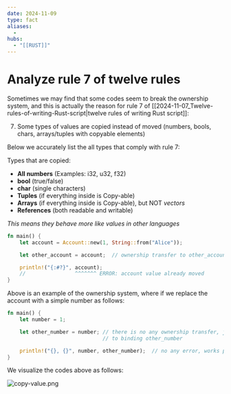 ```yaml
---
date: 2024-11-09
type: fact
aliases:
  -
hubs:
  - "[[RUST]]"
---
```


# Analyze rule 7 of twelve rules

Sometimes we may find that some codes seem to break the ownership system, and this is actually the reason for rule 7 of [[2024-11-07_Twelve-rules-of-writing-Rust-script|twelve rules of writing Rust script]]:


7. Some types of values are copied instead of moved (numbers, bools, chars, arrays/tuples with copyable elements)


Below we accurately list the all types that comply with rule 7:

Types that are copied:
- **All numbers** (Examples: i32, u32, f32)
- **bool** (true/false)
- **char** (single characters)
- **Tuples** (if everything inside is Copy-able)
- **Arrays** (if everything inside is Copy-able), but NOT *vectors*
- **References** (both readable and writable)

*This means they behave more like values in other languages*


```rust
fn main() {
    let account = Account::new(1, String::from("Alice"));

    let other_account = account;  // ownership transfer to other_account from account

    println!("{:#?}", account);
    //                ^^^^^^^ ERROR: account value already moved
}
```

Above is an example of the ownership system, where if we replace the account with a simple number as follows:

```rust
fn main() {
    let number = 1;

    let other_number = number; // there is no any ownership transfer, just a copy of value
                               // to binding other_number

    println!("{}, {}", number, other_number);  // no any error, works properly
}
```

We visualize the codes above as follows:

![copy-value.png](../assets/imgs/copy-value.png)
